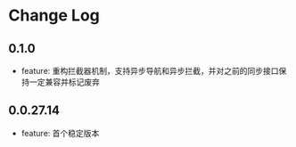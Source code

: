 # Change Log

## 0.1.0

- feature: 重构拦截器机制，支持异步导航和异步拦截，并对之前的同步接口保持一定兼容并标记废弃

## 0.0.27.14

- feature: 首个稳定版本